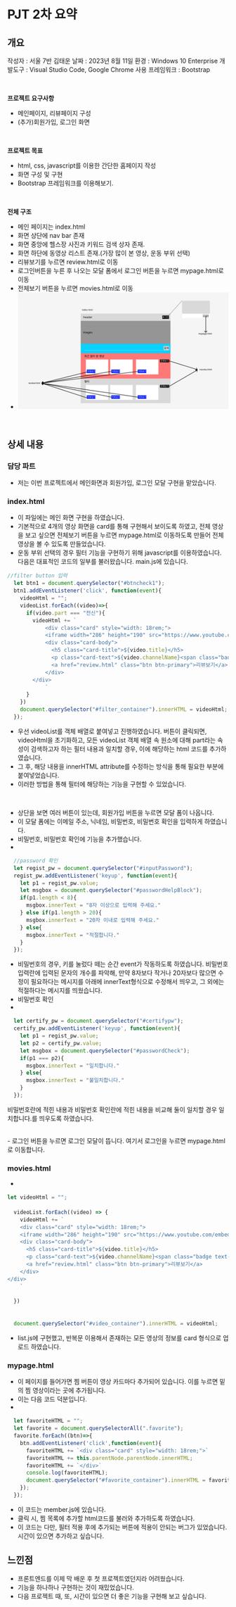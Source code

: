 # PJT 2차 요약

## 개요

작성자 : 서울 7반 김태운
날짜 : 2023년 8월 11일
환경 : Windows 10 Enterprise
개발도구 : Visual Studio Code, Google Chrome
사용 프레임워크 : Bootstrap

<br>

**프로젝트 요구사항**

- 메인페이지, 리뷰페이지 구성
- (추가)회원가입, 로그인 화면

<br>

**프로젝트 목표**

- html, css, javascript를 이용한 간단한 홈페이지 작성
- 화면 구성 및 구현
- Bootstrap 프레임워크를 이용해보기.

<br>

**전체 구조**
- 메인 페이지는 index.html
- 화면 상단에 nav bar 존재
- 화면 중앙에 헬스장 사진과 키워드 검색 상자 존재.
- 화면 하단에 동영상 리스트 존재.(가장 많이 본 영상, 운동 부위 선택)
- 리뷰보기를 누르면 review.html로 이동
- 로그인버튼을 누른 후 나오는 모달 폼에서 로그인 버튼을 누르면 mypage.html로 이동
- 전체보기 버튼을 누르면 movies.html로 이동
- ![구조도](김태운_README_assets/구조도.PNG)
  
<br>

## 상세 내용
### 담당 파트
- 저는 이번 프로젝트에서 메인화면과 회원가입, 로그인 모달 구현을 맡았습니다.

### index.html
- 이 파일에는 메인 화면 구현을 하였습니다.
- 기본적으로 4개의 영상 화면을 card를 통해 구현해서 보이도록 하였고, 전체 영상을 보고 싶으면 전체보기 버튼을 누르면 mypage.html로 이동하도록 만들어 전체 영상을 볼 수 있도록 만들었습니다.
- 운동 부위 선택의 경우 필터 기능을 구현하기 위해 javascript를 이용하였습니다. 다음은 대표적인 코드의 일부를 불러왔습니다. main.js에 있습니다.
```javascript
//filter button 입력
  let btn1 = document.querySelector("#btncheck1");
  btn1.addEventListener('click', function(event){
    videoHtml = "";
    videoList.forEach((video)=>{
      if(video.part === "전신"){
        videoHtml += `
            <div class="card" style="width: 18rem;">
            <iframe width="286" height="190" src="https://www.youtube.com/embed/${video.id}" title="YouTube video player" frameborder="0" allow="accelerometer; autoplay; clipboard-write; encrypted-media; gyroscope; picture-in-picture; web-share" allowfullscreen></iframe>
            <div class="card-body">
              <h5 class="card-title">${video.title}</h5>
              <p class="card-text">${video.channelName}<span class="badge text-bg-primary">${video.part}</span></p>
              <a href="review.html" class="btn btn-primary">리뷰보기</a>
            </div>
        </div>
            `
      }
    })
    document.querySelector("#filter_container").innerHTML = videoHtml;
  });
```
- 우선 videoList를 객체 배열로 붙여넣고 진행하였습니다. 버튼이 클릭되면, videoHtml을 초기화하고, 모든 videoList 객체 배열 속 원소에 대해 part라는 속성이 검색하고자 하는 필터 내용과 일치할 경우, 이에 해당하는 html 코드를 추가하였습니다.
- 그 후, 해당 내용을 innerHTML attribute를 수정하는 방식을 통해 필요한 부분에 붙여넣었습니다.
- 이러한 방법을 통해 필터에 해당하는 기능을 구현할 수 있었습니다.
<br>

- 상단을 보면 여러 버튼이 있는데, 회원가입 버튼을 누르면 모달 폼이 나옵니다.
- 이 모달 폼에는 이메일 주소, 닉네임, 비밀번호, 비밀번호 확인을 입력하게 하였습니다.
- 비밀번호, 비밀번호 확인에 기능을 추가했습니다.
- 
```javascript
  //password 확인
  let regist_pw = document.querySelector("#inputPassword");
  regist_pw.addEventListener('keyup', function(event){
    let p1 = regist_pw.value;
    let msgbox = document.querySelector("#passwordHelpBlock");
    if(p1.length < 8){
      msgbox.innerText = "8자 이상으로 입력해 주세요."
    } else if(p1.length > 20){
      msgbox.innerText = "20자 이내로 입력해 주세요."
    } else{
      msgbox.innerText = "적절합니다."
    }
  });
```
- 비밀번호의 경우, 키를 눌렀다 떼는 순간 event가 작동하도록 하였습니다. 비밀번호 입력란에 입력된 문자의 개수를 파악해, 만약 8자보다 작거나 20자보다 많으면 수정이 필요하다는 메시지를 아래에 innerText형식으로 수정해서 띄우고, 그 외에는 적절하다는 메시지를 띄웠습니다.
- 비밀번호 확인
- 
```javascript
  let certify_pw = document.querySelector("#certifypw");
  certify_pw.addEventListener('keyup', function(event){
    let p1 = regist_pw.value;
    let p2 = certify_pw.value;
    let msgbox = document.querySelector("#passwordCheck");
    if(p1 === p2){
      msgbox.innerText = "일치합니다."
    } else{
      msgbox.innerText = "불일치합니다."
    }
  });

```
비밀번호란에 적힌 내용과 비밀번호 확인란에 적힌 내용을 비교해 둘이 일치할 경우 일치합니다.를 띄우도록 하였습니다.

<br>
- 로그인 버튼을 누르면 로그인 모달이 뜹니다. 여기서 로그인을 누르면 mypage.html로 이동합니다.

### movies.html
- 
```javascript
let videoHtml = "";

  videoList.forEach((video) => {
    videoHtml += `
    <div class="card" style="width: 18rem;">
    <iframe width="286" height="190" src="https://www.youtube.com/embed/${video.id}" title="YouTube video player" frameborder="0" allow="accelerometer; autoplay; clipboard-write; encrypted-media; gyroscope; picture-in-picture; web-share" allowfullscreen></iframe>
    <div class="card-body">
      <h5 class="card-title">${video.title}</h5>
      <p class="card-text">${video.channelName}<span class="badge text-bg-primary">${video.part}</span></p>
      <a href="review.html" class="btn btn-primary">리뷰보기</a>
    </div>
</div>
    `

  })

  
  document.querySelector("#video_container").innerHTML = videoHtml;
```
- list.js에 구현했고, 반복문 이용해서 존재하는 모든 영상의 정보를 card 형식으로 업로드 하였습니다.

### mypage.html
- 이 페이지를 들어가면 찜 버튼이 영상 카드마다 추가되어 있습니다. 이를 누르면 밑의 찜 영상이라는 곳에 추가됩니다.
- 이는 다음 코드 덕분입니다.
- 
```javascript
  let favoriteHTML = "";
  let favorite = document.querySelectorAll(".favorite");
  favorite.forEach((btn)=>{
    btn.addEventListener('click',function(event){
      favoriteHTML += `<div class="card" style="width: 18rem;">`
      favoriteHTML += this.parentNode.parentNode.innerHTML;
      favoriteHTML += `</div>`
      console.log(favoriteHTML);
      document.querySelector("#favorite_container").innerHTML = favoriteHTML;
    });
  });

```
- 이 코드는 member.js에 있습니다.
- 클릭 시, 찜 목록에 추가할 html코드를 불러와 추가하도록 하였습니다.
- 이 코드는 다만, 필터 적용 후에 추가되는 버튼에 적용이 안되는 버그가 있었습니다. 시간이 있으면 추가하고 싶습니다.

## 느낀점
- 프론트엔드를 이제 막 배운 후 첫 프로젝트였던지라 어려웠습니다.
- 기능을 하나하나 구현하는 것이 재밌었습니다.
- 다음 프로젝트 때, 또, 시간이 있으면 더 좋은 기능을 구현해 보고 싶습니다.